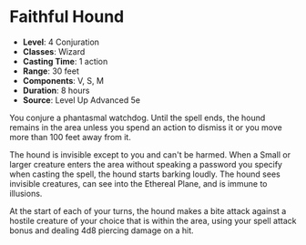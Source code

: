 # Faithful Hound

- **Level**: 4 Conjuration
- **Classes**: Wizard
- **Casting Time**: 1 action
- **Range**: 30 feet
- **Components**: V, S, M
- **Duration**: 8 hours
- **Source**: Level Up Advanced 5e

You conjure a phantasmal watchdog. Until the spell ends, the hound remains in the area unless you spend an action to dismiss it or you move more than 100 feet away from it.

The hound is invisible except to you and can't be harmed. When a Small or larger creature enters the area without speaking a password you specify when casting the spell, the hound starts barking loudly. The hound sees invisible creatures, can see into the Ethereal Plane, and is immune to illusions.

At the start of each of your turns, the hound makes a bite attack against a hostile creature of your choice that is within the area, using your spell attack bonus and dealing 4d8 piercing damage on a hit.


